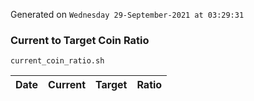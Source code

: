 Generated on `Wednesday 29-September-2021 at 03:29:31`

### Current to Target Coin Ratio
`current_coin_ratio.sh`

Date|Current|Target|Ratio
---|---|---|---
